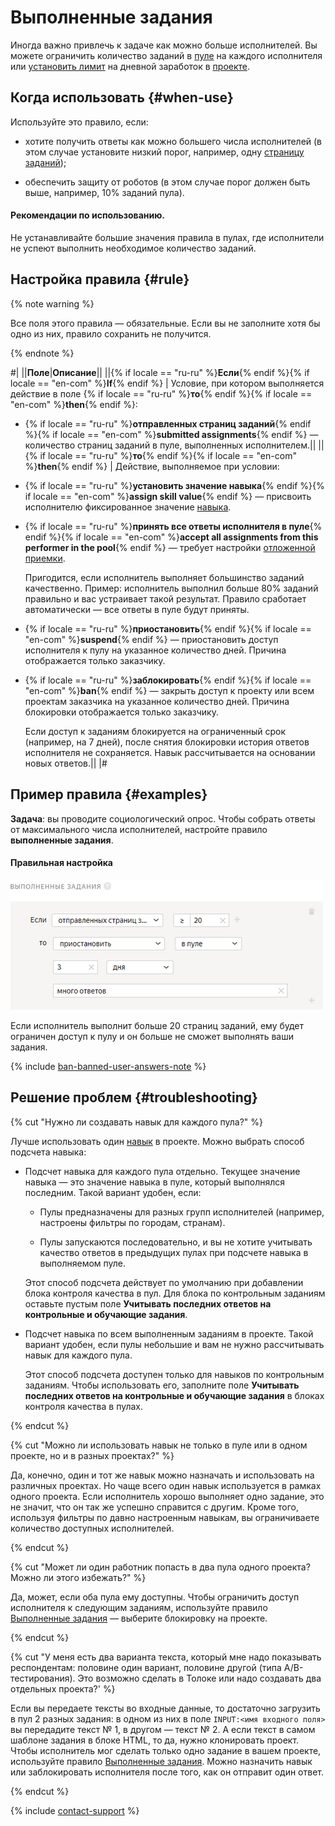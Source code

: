 # Выполненные задания

Иногда важно привлечь к задаче как можно больше исполнителей. Вы можете ограничить количество заданий в [пуле](../../glossary.md#pool) на каждого исполнителя или [установить лимит](income.md) на дневной заработок в [проекте](../../glossary.md#project).

## Когда использовать {#when-use}

Используйте это правило, если:
- хотите получить ответы как можно большего числа исполнителей (в этом случае установите низкий порог, например, одну [страницу заданий](../../glossary.md#task-page));

- обеспечить защиту от роботов (в этом случае порог должен быть выше, например, 10% заданий пула).

#### Рекомендации по использованию.

Не устанавливайте большие значения правила в пулах, где исполнители не успеют выполнить необходимое количество заданий.

## Настройка правила {#rule}

{% note warning %}

Все поля этого правила — обязательные. Если вы не заполните хотя бы одно из них, правило сохранить не получится.

{% endnote %}

#|
||**Поле**|**Описание**||
||{% if locale == "ru-ru" %}**Если**{% endif %}{% if locale == "en-com" %}**If**{% endif %} | Условие, при котором выполняется действие в поле {% if locale == "ru-ru" %}**то**{% endif %}{% if locale == "en-com" %}**then**{% endif %}:

- {% if locale == "ru-ru" %}**отправленных страниц заданий**{% endif %}{% if locale == "en-com" %}**submitted assignments**{% endif %} — количество страниц заданий в пуле, выполненных исполнителем.||
||{% if locale == "ru-ru" %}**то**{% endif %}{% if locale == "en-com" %}**then**{% endif %} | Действие, выполняемое при условии:

- {% if locale == "ru-ru" %}**установить значение навыка**{% endif %}{% if locale == "en-com" %}**assign skill value**{% endif %} — присвоить исполнителю фиксированное значение [навыка](nav.md).

- {% if locale == "ru-ru" %}**принять все ответы исполнителя в пуле**{% endif %}{% if locale == "en-com" %}**accept all assignments from this performer in the pool**{% endif %} — требует настройки [отложенной приемки](offline-accept.md).

    Пригодится, если исполнитель выполняет большинство заданий качественно. Пример: исполнитель выполнил больше 80% заданий правильно и вас устраивает такой результат. Правило сработает автоматически — все ответы в пуле будут приняты.

- {% if locale == "ru-ru" %}**приостановить**{% endif %}{% if locale == "en-com" %}**suspend**{% endif %} — приостановить доступ исполнителя к пулу на указанное количество дней. Причина отображается только заказчику.

- {% if locale == "ru-ru" %}**заблокировать**{% endif %}{% if locale == "en-com" %}**ban**{% endif %} — закрыть доступ к проекту или всем проектам заказчика на указанное количество дней. Причина блокировки отображается только заказчику.

    Если доступ к заданиям блокируется на ограниченный срок (например, на 7 дней), после снятия блокировки история ответов исполнителя не сохраняется. Навык рассчитывается на основании новых ответов.||
|#

## Пример правила {#examples}

**Задача**: вы проводите социологический опрос. Чтобы собрать ответы от максимального числа исполнителей, настройте правило **выполненные задания**.

#### Правильная настройка

![](../_images/control-rules/submitted-answers/qcr-submitted-answers_example1.png)

Если исполнитель выполнит больше 20 страниц заданий, ему будет ограничен доступ к пулу и он больше не сможет выполнять ваши задания.

{% include [ban-banned-user-answers-note](../_includes/concepts/ban/id-ban/banned-user-answers-note.md) %}



## Решение проблем {#troubleshooting}

{% cut "Нужно ли создавать навык для каждого пула?" %}

Лучше использовать один [навык](../../glossary.md#skill-ru) в проекте. Можно выбрать способ подсчета навыка:

- Подсчет навыка для каждого пула отдельно. Текущее значение навыка — это значение навыка в пуле, который выполнялся последним. Такой вариант удобен, если:

    - Пулы предназначены для разных групп исполнителей (например, настроены фильтры по городам, странам).

    - Пулы запускаются последовательно, и вы не хотите учитывать качество ответов в предыдущих пулах при подсчете навыка в выполняемом пуле.

    Этот способ подсчета действует по умолчанию при добавлении блока контроля качества в пул. Для блока по контрольным заданиям оставьте пустым поле **Учитывать последних ответов на контрольные и обучающие задания**.

- Подсчет навыка по всем выполненным заданиям в проекте. Такой вариант удобен, если пулы небольшие и вам не нужно рассчитывать навык для каждого пула.

    Этот способ подсчета доступен только для навыков по контрольным заданиям. Чтобы использовать его, заполните поле **Учитывать последних ответов на контрольные и обучающие задания** в блоках контроля качества в пулах.

{% endcut %}

{% cut "Можно ли использовать навык не только в пуле или в одном проекте, но и в разных проектах?" %}

Да, конечно, один и тот же навык можно назначать и использовать на различных проектах. Но чаще всего один навык используется в рамках одного проекта. Если исполнитель хорошо выполняет одно задание, это не значит, что он так же успешно справится с другим. Кроме того, используя фильтры по давно настроенным навыкам, вы ограничиваете количество доступных исполнителей.

{% endcut %}

{% cut "Может ли один работник попасть в два пула одного проекта? Можно ли этого избежать?" %}

Да, может, если оба пула ему доступны. Чтобы ограничить доступ исполнителя к следующим заданиям, используйте правило [Выполненные задания](submitted-answers.md) — выберите блокировку на проекте.

{% endcut %}

{% cut "У меня есть два варианта текста, который мне надо показывать респондентам: половине один вариант, половине другой (типа A/B-тестирования). Это возможно сделать в Толоке или надо создавать два отдельных проекта?' %}

Если вы передаете тексты во входные данные, то достаточно загрузить в пул 2 разных задания: в одном из них в поле `INPUT:<имя входного поля>` вы передадите текст № 1, в другом — текст № 2. А если текст в самом шаблоне задания в блоке HTML, то да, нужно клонировать проект. Чтобы исполнитель мог сделать только одно задание в вашем проекте, используйте правило [Выполненные задания](submitted-answers.md). Можно назначить навык или заблокировать исполнителя после того, как он отправит один ответ.

{% endcut %}

{% include [contact-support](../_includes/contact-support-help.md) %}